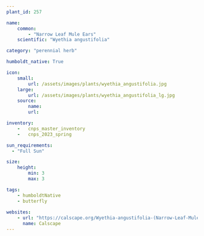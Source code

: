 ```yaml
---
plant_id: 257 

name: 
    common: 
        - "Narrow Leaf Mule Ears" 
    scientific: "Wyethia angustifolia"   

category: "perennial herb"

humboldt_native: True

icon: 
    small: 
        url: /assets/images/plants/wyethia_angustifolia.jpg 
    large: 
        url: /assets/images/plants/wyethia_angustifolia_lg.jpg 
    source: 
        name:  
        url: 

inventory: 
    -   cnps_master_inventory
    -   cnps_2023_spring

sun_requirements:
  - "Full Sun"

size:
    height: 
        min: 3
        max: 3 

tags:
    - humboldtNative
    - butterfly
 
websites:
    - url: "https://calscape.org/Wyethia-angustifolia-(Narrow-Leaf-Mule-Ears)"
      name: Calscape
---
```








